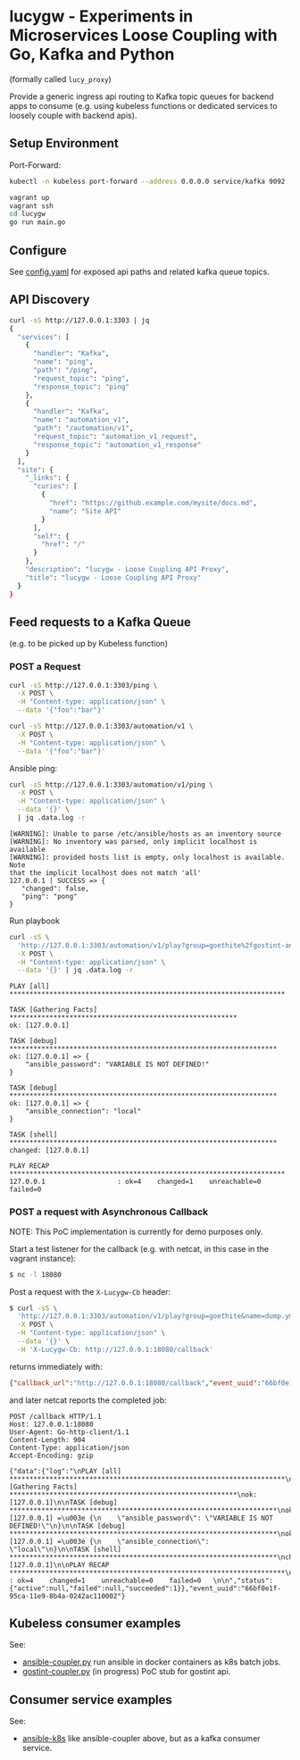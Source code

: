 # lucygw - Experiments in Microservices Loose Coupling with Go, Kafka and Python
(formally called `lucy_proxy`)

Provide a generic ingress api routing to Kafka topic queues for backend apps
to consume (e.g. using kubeless functions or dedicated services to loosely
couple with backend apis).

## Setup Environment
Port-Forward:
```bash
kubectl -n kubeless port-forward --address 0.0.0.0 service/kafka 9092
```

```bash
vagrant up
vagrant ssh
cd lucygw
go run main.go
```

## Configure
See [config.yaml](./config.yaml) for exposed api paths and related kafka queue topics.

## API Discovery
```bash
curl -sS http://127.0.0.1:3303 | jq
{
  "services": [
    {
      "handler": "Kafka",
      "name": "ping",
      "path": "/ping",
      "request_topic": "ping",
      "response_topic": "ping"
    },
    {
      "handler": "Kafka",
      "name": "automation_v1",
      "path": "/automation/v1",
      "request_topic": "automation_v1_request",
      "response_topic": "automation_v1_response"
    }
  ],
  "site": {
    "_links": {
      "curies": [
        {
          "href": "https://github.example.com/mysite/docs.md",
          "name": "Site API"
        }
      ],
      "self": {
        "href": "/"
      }
    },
    "description": "lucygw - Loose Coupling API Proxy",
    "title": "lucygw - Loose Coupling API Proxy"
  }
}
```

## Feed requests to a Kafka Queue
(e.g. to be picked up by Kubeless function)

### POST a Request
```bash
curl -sS http://127.0.0.1:3303/ping \
  -X POST \
  -H "Content-type: application/json" \
  --data '{"foo":"bar"}'
```

```bash
curl -sS http://127.0.0.1:3303/automation/v1 \
  -X POST \
  -H "Content-type: application/json" \
  --data '{"foo":"bar"}'
```

Ansible ping:
```bash
curl -sS http://127.0.0.1:3303/automation/v1/ping \
  -X POST \
  -H "Content-type: application/json" \
  --data '{}' \
  | jq .data.log -r
```

```
[WARNING]: Unable to parse /etc/ansible/hosts as an inventory source
[WARNING]: No inventory was parsed, only implicit localhost is available
[WARNING]: provided hosts list is empty, only localhost is available. Note
that the implicit localhost does not match 'all'
127.0.0.1 | SUCCESS => {
   "changed": false,
   "ping": "pong"
}
```

Run playbook
```bash
curl -sS \
  'http://127.0.0.1:3303/automation/v1/play?group=goethite%2fgostint-ansible%3a2.7.5&name=dump.yml' \
  -X POST \
  -H "Content-type: application/json" \
  --data '{}' | jq .data.log -r
```

```
PLAY [all] *********************************************************************

TASK [Gathering Facts] *********************************************************
ok: [127.0.0.1]

TASK [debug] *******************************************************************
ok: [127.0.0.1] => {
    "ansible_password": "VARIABLE IS NOT DEFINED!"
}

TASK [debug] *******************************************************************
ok: [127.0.0.1] => {
    "ansible_connection": "local"
}

TASK [shell] *******************************************************************
changed: [127.0.0.1]

PLAY RECAP *********************************************************************
127.0.0.1                  : ok=4    changed=1    unreachable=0    failed=0
```

### POST a request with Asynchronous Callback
NOTE: This PoC implementation is currently for demo purposes only.

Start a test listener for the callback (e.g. with netcat, in this case in the
vagrant instance):
```bash
$ nc -l 18080
```

Post a request with the `X-Lucygw-Cb` header:
```bash
$ curl -sS \
  'http://127.0.0.1:3303/automation/v1/play?group=goethite&name=dump.yml' \
  -X POST \
  -H "Content-type: application/json" \
  --data '{}' \
  -H 'X-Lucygw-Cb: http://127.0.0.1:18080/callback'
```

returns immediately with:
```json
{"callback_url":"http://127.0.0.1:18080/callback","event_uuid":"66bf0e1f-95ca-11e9-8b4a-0242ac110002"}
```

and later netcat reports the completed job:
```
POST /callback HTTP/1.1
Host: 127.0.0.1:18080
User-Agent: Go-http-client/1.1
Content-Length: 904
Content-Type: application/json
Accept-Encoding: gzip

{"data":{"log":"\nPLAY [all] *********************************************************************\n\nTASK [Gathering Facts] *********************************************************\nok: [127.0.0.1]\n\nTASK [debug] *******************************************************************\nok: [127.0.0.1] =\u003e {\n    \"ansible_password\": \"VARIABLE IS NOT DEFINED!\"\n}\n\nTASK [debug] *******************************************************************\nok: [127.0.0.1] =\u003e {\n    \"ansible_connection\": \"local\"\n}\n\nTASK [shell] *******************************************************************\nchanged: [127.0.0.1]\n\nPLAY RECAP *********************************************************************\n127.0.0.1                  : ok=4    changed=1    unreachable=0    failed=0   \n\n","status":{"active":null,"failed":null,"succeeded":1}},"event_uuid":"66bf0e1f-95ca-11e9-8b4a-0242ac110002"}
```

## Kubeless consumer examples

See:
* [ansible-coupler.py](kubeless/ansible-coupler.py) run ansible in docker
  containers as k8s batch jobs.
* [gostint-coupler.py](kubeless/gostint-coupler.py) (in progress) PoC stub for
  gostint api.

## Consumer service examples

See:
* [ansible-k8s](services/ansible-k8s) like ansible-coupler above, but as a
kafka consumer service.
